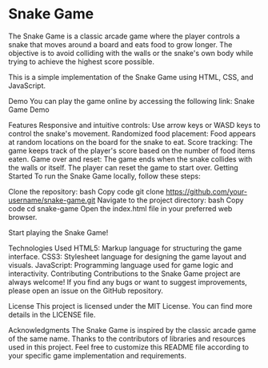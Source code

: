 # Snake Game
The Snake Game is a classic arcade game where the player controls a snake that moves around a board and eats food to grow longer. The objective is to avoid colliding with the walls or the snake's own body while trying to achieve the highest score possible.

This is a simple implementation of the Snake Game using HTML, CSS, and JavaScript.

Demo
You can play the game online by accessing the following link: Snake Game Demo

Features
Responsive and intuitive controls: Use arrow keys or WASD keys to control the snake's movement.
Randomized food placement: Food appears at random locations on the board for the snake to eat.
Score tracking: The game keeps track of the player's score based on the number of food items eaten.
Game over and reset: The game ends when the snake collides with the walls or itself. The player can reset the game to start over.
Getting Started
To run the Snake Game locally, follow these steps:

Clone the repository:
bash
Copy code
git clone https://github.com/your-username/snake-game.git
Navigate to the project directory:
bash
Copy code
cd snake-game
Open the index.html file in your preferred web browser.

Start playing the Snake Game!

Technologies Used
HTML5: Markup language for structuring the game interface.
CSS3: Stylesheet language for designing the game layout and visuals.
JavaScript: Programming language used for game logic and interactivity.
Contributing
Contributions to the Snake Game project are always welcome! If you find any bugs or want to suggest improvements, please open an issue on the GitHub repository.

License
This project is licensed under the MIT License. You can find more details in the LICENSE file.

Acknowledgments
The Snake Game is inspired by the classic arcade game of the same name.
Thanks to the contributors of libraries and resources used in this project.
Feel free to customize this README file according to your specific game implementation and requirements.
